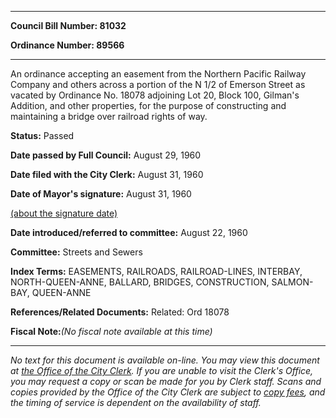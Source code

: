 

********

**Council Bill Number: 81032**
   
**Ordinance Number: 89566**
********

 An ordinance accepting an easement from the Northern Pacific Railway Company and others across a portion of the N 1/2 of Emerson Street as vacated by Ordinance No. 18078 adjoining Lot 20, Block 100, Gilman's Addition, and other properties, for the purpose of constructing and maintaining a bridge over railroad rights of way.

**Status:** Passed
   
**Date passed by Full Council:** August 29, 1960
   
**Date filed with the City Clerk:** August 31, 1960
   
**Date of Mayor's signature:** August 31, 1960
   
[(about the signature date)](/~public/approvaldate.htm)
   
   
   
**Date introduced/referred to committee:** August 22, 1960
   
**Committee:** Streets and Sewers
   
   
**Index Terms:** EASEMENTS, RAILROADS, RAILROAD-LINES, INTERBAY, NORTH-QUEEN-ANNE, BALLARD, BRIDGES, CONSTRUCTION, SALMON-BAY, QUEEN-ANNE

**References/Related Documents:** Related: Ord 18078

**Fiscal Note:**_(No fiscal note available at this time)_
********

_No text for this document is available on-line. You may view this document at [the Office of the City Clerk](http://www.seattle.gov/leg/clerk/contactUs.htm). If you are unable to visit the Clerk's Office, you may request a copy or scan be made for you by Clerk staff. Scans and copies provided by the Office of the City Clerk are subject to [copy fees](http://clerk.seattle.gov/~public/clerkfees.htm), and the timing of service is dependent on the availability of staff._

